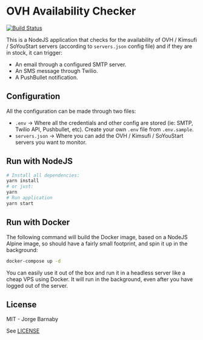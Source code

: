 # OVH Availability Checker

[![Build Status](https://travis-ci.org/yorch/ovh-availability-checker.svg?branch=master)](https://travis-ci.org/yorch/ovh-availability-checker)

This is a NodeJS application that checks for the availability of OVH / Kimsufi / SoYouStart servers (according to `servers.json` config file) and if they are in stock, it can trigger:
* An email through a configured SMTP server.
* An SMS message through Twilio.
* A PushBullet notification.

## Configuration

All the configuration can be made through two files:
* `.env` -> Where all the credentials and other config are stored (ie: SMTP, Twilio API, Pushbullet, etc). Create your own `.env` file from `.env.sample`.
* `servers.json` -> Where you can add the OVH / Kimsufi / SoYouStart servers you want to monitor.

## Run with NodeJS

```bash
# Install all dependencies:
yarn install
# or just:
yarn
# Run application
yarn start
```

## Run with Docker

The following command will build the Docker image, based on a NodeJS Alpine image, so should have a fairly small footprint, and spin it up in the background:

```bash
docker-compose up -d
```

You can easily use it out of the box and run it in a headless server like a cheap VPS using Docker. It will run in the background, even after you have logged out of the server.

## License

MIT - Jorge Barnaby

See [LICENSE](LICENSE)
